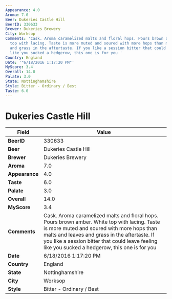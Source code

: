 ```yaml
---
Appearance: 4.0
Aroma: 7.0
Beer: Dukeries Castle Hill
BeerID: 330633
Brewer: Dukeries Brewery
City: Worksop
Comments: 'Cask. Aroma caramelized malts and floral hops. Pours brown amber. White
  top with lacing. Taste is more muted and soured with more hops than malts and leaves
  and grass in the aftertaste. If you like a session bitter that could leave feeling
  like you sucked a hedgerow, this one is for you '
Country: England
Date: '"6/18/2016 1:17:20 PM"'
MyScore: 3.4
Overall: 14.0
Palate: 3.0
State: Nottinghamshire
Style: Bitter - Ordinary / Best
Taste: 6.0
---
```


# Dukeries Castle Hill

| Field         | Value |
|---------------|-------|
| **BeerID** | 330633 |
| **Beer** | Dukeries Castle Hill |
| **Brewer** | Dukeries Brewery |
| **Aroma** | 7.0 |
| **Appearance** | 4.0 |
| **Taste** | 6.0 |
| **Palate** | 3.0 |
| **Overall** | 14.0 |
| **MyScore** | 3.4 |
| **Comments** | Cask. Aroma caramelized malts and floral hops. Pours brown amber. White top with lacing. Taste is more muted and soured with more hops than malts and leaves and grass in the aftertaste. If you like a session bitter that could leave feeling like you sucked a hedgerow, this one is for you  |
| **Date** | 6/18/2016 1:17:20 PM |
| **Country** | England |
| **State** | Nottinghamshire |
| **City** | Worksop |
| **Style** | Bitter - Ordinary / Best |
